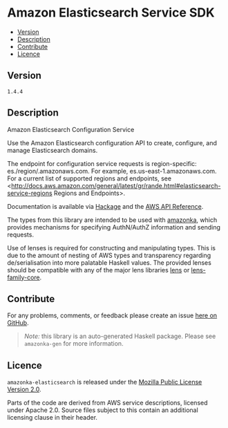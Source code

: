 # Amazon Elasticsearch Service SDK

* [Version](#version)
* [Description](#description)
* [Contribute](#contribute)
* [Licence](#licence)


## Version

`1.4.4`


## Description

Amazon Elasticsearch Configuration Service

Use the Amazon Elasticsearch configuration API to create, configure, and manage Elasticsearch domains.

The endpoint for configuration service requests is region-specific: es./region/.amazonaws.com. For example, es.us-east-1.amazonaws.com. For a current list of supported regions and endpoints, see <http://docs.aws.amazon.com/general/latest/gr/rande.html#elasticsearch-service-regions Regions and Endpoints>.

Documentation is available via [Hackage](http://hackage.haskell.org/package/amazonka-elasticsearch)
and the [AWS API Reference](https://aws.amazon.com/documentation/).

The types from this library are intended to be used with [amazonka](http://hackage.haskell.org/package/amazonka),
which provides mechanisms for specifying AuthN/AuthZ information and sending requests.

Use of lenses is required for constructing and manipulating types.
This is due to the amount of nesting of AWS types and transparency regarding
de/serialisation into more palatable Haskell values.
The provided lenses should be compatible with any of the major lens libraries
[lens](http://hackage.haskell.org/package/lens) or [lens-family-core](http://hackage.haskell.org/package/lens-family-core).

## Contribute

For any problems, comments, or feedback please create an issue [here on GitHub](https://github.com/brendanhay/amazonka/issues).

> _Note:_ this library is an auto-generated Haskell package. Please see `amazonka-gen` for more information.


## Licence

`amazonka-elasticsearch` is released under the [Mozilla Public License Version 2.0](http://www.mozilla.org/MPL/).

Parts of the code are derived from AWS service descriptions, licensed under Apache 2.0.
Source files subject to this contain an additional licensing clause in their header.
